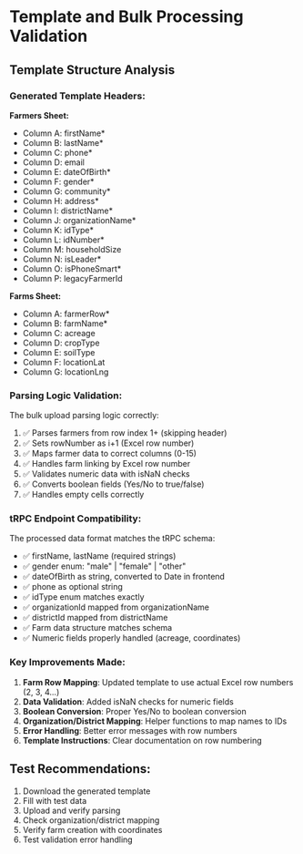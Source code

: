 # Template and Bulk Processing Validation

## Template Structure Analysis

### Generated Template Headers:

**Farmers Sheet:**

- Column A: firstName\*
- Column B: lastName\*
- Column C: phone\*
- Column D: email
- Column E: dateOfBirth\*
- Column F: gender\*
- Column G: community\*
- Column H: address\*
- Column I: districtName\*
- Column J: organizationName\*
- Column K: idType\*
- Column L: idNumber\*
- Column M: householdSize
- Column N: isLeader\*
- Column O: isPhoneSmart\*
- Column P: legacyFarmerId

**Farms Sheet:**

- Column A: farmerRow\*
- Column B: farmName\*
- Column C: acreage
- Column D: cropType
- Column E: soilType
- Column F: locationLat
- Column G: locationLng

### Parsing Logic Validation:

The bulk upload parsing logic correctly:

1. ✅ Parses farmers from row index 1+ (skipping header)
2. ✅ Sets rowNumber as i+1 (Excel row number)
3. ✅ Maps farmer data to correct columns (0-15)
4. ✅ Handles farm linking by Excel row number
5. ✅ Validates numeric data with isNaN checks
6. ✅ Converts boolean fields (Yes/No to true/false)
7. ✅ Handles empty cells correctly

### tRPC Endpoint Compatibility:

The processed data format matches the tRPC schema:

- ✅ firstName, lastName (required strings)
- ✅ gender enum: "male" | "female" | "other"
- ✅ dateOfBirth as string, converted to Date in frontend
- ✅ phone as optional string
- ✅ idType enum matches exactly
- ✅ organizationId mapped from organizationName
- ✅ districtId mapped from districtName
- ✅ Farm data structure matches schema
- ✅ Numeric fields properly handled (acreage, coordinates)

### Key Improvements Made:

1. **Farm Row Mapping**: Updated template to use actual Excel row numbers (2, 3, 4...)
2. **Data Validation**: Added isNaN checks for numeric fields
3. **Boolean Conversion**: Proper Yes/No to boolean conversion
4. **Organization/District Mapping**: Helper functions to map names to IDs
5. **Error Handling**: Better error messages with row numbers
6. **Template Instructions**: Clear documentation on row numbering

## Test Recommendations:

1. Download the generated template
2. Fill with test data
3. Upload and verify parsing
4. Check organization/district mapping
5. Verify farm creation with coordinates
6. Test validation error handling

